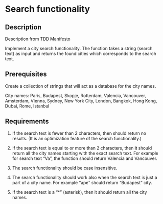 # Search functionality

## Description

Description from [TDD Manifesto](https://tddmanifesto.com/exercises/)

Implement a city search functionality. The function takes a string (search text) as input and returns the found cities
which corresponds to the search text.

## Prerequisites

Create a collection of strings that will act as a database for the city names.

City names: Paris, Budapest, Skopje, Rotterdam, Valencia, Vancouver, Amsterdam, Vienna, Sydney, New York City, London,
Bangkok, Hong Kong, Dubai, Rome, Istanbul

## Requirements

1. If the search text is fewer than 2 characters, then should return no results. (It is an optimization feature of the
   search functionality.)

2. If the search text is equal to or more than 2 characters, then it should return all the city names starting with the
   exact search text. For example for search text “Va”, the function should return Valencia and Vancouver.

3. The search functionality should be case insensitive.

4. The search functionality should work also when the search text is just a part of a city name. For example “ape”
   should return “Budapest” city.

5. If the search text is a “*” (asterisk), then it should return all the city names.